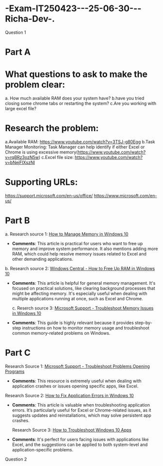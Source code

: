 # -Exam-IT250423---25-06-30---Richa-Dev-.
Question 1
# Part A

# What questions to ask to make the problem clear:
a. How much available RAM does your system have?
b.have you tried closing some chrome tabs or restarting the system?
c.Are you working with large excel file?

# Research the problem:
a.Available RAM: https://www.youtube.com/watch?v=3TSJ-g80Egg
b.Task Manager Monitoring: Task Manager can help identify if either Excel or Chrome is using excessive memory(https://www.youtube.com/watch?v=rqBRz3ozN5w)
c.Excel file size: https://www.youtube.com/watch?v=bNejFIXszNI

# Supporting URLs:
https://support.microsoft.com/en-us/office/
https://www.microsoft.com/en-us/

# Part B

a. Research source 1:  [How to Manage Memory in Windows 10](https://www.howtogeek.com/305759/how-to-manage-memory-in-windows-10/)
- **Comments**: This article is practical for users who want to free up memory and improve system performance. It also mentions adding more RAM, which could help resolve memory issues related to Excel and other demanding applications.

 b. Research source 2: [Windows Central - How to Free Up RAM in Windows 10](https://www.windowscentral.com/how-free-up-ram-windows-10)

- **Comments**: This article is helpful for general memory management. It's focused on practical solutions, like clearing background processes that might be affecting memory. It's especially useful when dealing with multiple applications running at once, such as Excel and Chrome.

  c. Reserch source 3: [Microsoft Support - Troubleshoot Memory Issues in Windows 10](https://support.microsoft.com/en-us/help/14238/windows-10-fix-memory-leaks)
- **Comments**: This guide is highly relevant because it provides step-by-step instructions on how to monitor memory usage and troubleshoot common memory-related problems on Windows.


# Part C

Research Source 1: [Microsoft Support - Troubleshoot Problems Opening Programs](https://support.microsoft.com/en-us/help/4027497/windows-10-troubleshoot-problems-opening-programs)
- **Comments**: This resource is extremely useful when dealing with application crashes or issues opening specific apps, like Excel.

 Research Source 2:  [How to Fix Application Errors in Windows 10](https://www.windowscentral.com/how-fix-application-errors-windows-10)
- **Comments**: This article is valuable when troubleshooting application errors. It’s particularly useful for Excel or Chrome-related issues, as it suggests updates and reinstallations, which may solve persistent app crashes.

  Research Source 3: [How to Troubleshoot Windows 10 Apps](https://www.howtogeek.com/124948/how-to-troubleshoot-windows-10-apps/)
- **Comments**:  It's perfect for users facing issues with applications like Excel, and the suggestions can be applied to both system-level and application-specific problems.


Question 2

